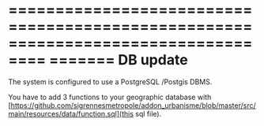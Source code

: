 ==================================================================================
======= DB update
==================================================================================

The system is configured to use a PostgreSQL /Postgis DBMS.



You have to add 3 functions to your geographic database with [https://github.com/sigrennesmetropole/addon_urbanisme/blob/master/src/main/resources/data/function.sql](this sql file).